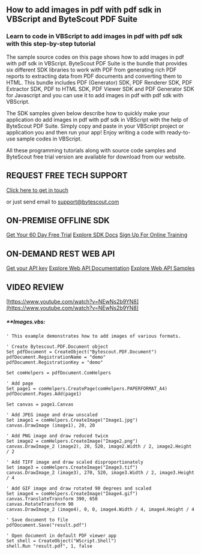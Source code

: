 ## How to add images in pdf with pdf sdk in VBScript and ByteScout PDF Suite

### Learn to code in VBScript to add images in pdf with pdf sdk with this step-by-step tutorial

The sample source codes on this page shows how to add images in pdf with pdf sdk in VBScript. ByteScout PDF Suite is the bundle that provides six different SDK libraries to work with PDF from generating rich PDF reports to extracting data from PDF documents and converting them to HTML. This bundle includes PDF (Generator) SDK, PDF Renderer SDK, PDF Extractor SDK, PDF to HTML SDK, PDF Viewer SDK and PDF Generator SDK for Javascript and you can use it to add images in pdf with pdf sdk with VBScript.

The SDK samples given below describe how to quickly make your application do add images in pdf with pdf sdk in VBScript with the help of ByteScout PDF Suite.  Simply copy and paste in your VBScript project or application you and then run your app! Enjoy writing a code with ready-to-use sample codes in VBScript.

All these programming tutorials along with source code samples and ByteScout free trial version are available for download from our website.

## REQUEST FREE TECH SUPPORT

[Click here to get in touch](https://bytescout.zendesk.com/hc/en-us/requests/new?subject=ByteScout%20PDF%20Suite%20Question)

or just send email to [support@bytescout.com](mailto:support@bytescout.com?subject=ByteScout%20PDF%20Suite%20Question) 

## ON-PREMISE OFFLINE SDK 

[Get Your 60 Day Free Trial](https://bytescout.com/download/web-installer?utm_source=github-readme)
[Explore SDK Docs](https://bytescout.com/documentation/index.html?utm_source=github-readme)
[Sign Up For Online Training](https://academy.bytescout.com/)


## ON-DEMAND REST WEB API

[Get your API key](https://pdf.co/documentation/api?utm_source=github-readme)
[Explore Web API Documentation](https://pdf.co/documentation/api?utm_source=github-readme)
[Explore Web API Samples](https://github.com/bytescout/ByteScout-SDK-SourceCode/tree/master/PDF.co%20Web%20API)

## VIDEO REVIEW

[https://www.youtube.com/watch?v=NEwNs2b9YN8](https://www.youtube.com/watch?v=NEwNs2b9YN8)




<!-- code block begin -->

##### ****Images.vbs:**
    
```
' This example demonstrates how to add images of various formats. 

' Create Bytescout.PDF.Document object
Set pdfDocument = CreateObject("Bytescout.PDF.Document")
pdfDocument.RegistrationName = "demo"
pdfDocument.RegistrationKey = "demo"

Set comHelpers = pdfDocument.ComHelpers

' Add page
Set page1 = comHelpers.CreatePage(comHelpers.PAPERFORMAT_A4)
pdfDocument.Pages.Add(page1)

Set canvas = page1.Canvas

' Add JPEG image and draw unscaled
Set image1 = comHelpers.CreateImage("Image1.jpg")
canvas.DrawImage (image1), 20, 20

' Add PNG image and draw reduced twice
Set image2 = comHelpers.CreateImage("Image2.png")
canvas.DrawImage_2 (image2), 20, 520, image2.Width / 2, image2.Height / 2

' Add TIFF image and draw scaled disproportionately
Set image3 = comHelpers.CreateImage("Image3.tif")
canvas.DrawImage_2 (image3), 270, 520, image3.Width / 2, image3.Height / 4

' Add GIF image and draw rotated 90 degrees and scaled
Set image4 = comHelpers.CreateImage("Image4.gif")
canvas.TranslateTransform 390, 650
canvas.RotateTransform 90
canvas.DrawImage_2 (image4), 0, 0, image4.Width / 4, image4.Height / 4

' Save document to file
pdfDocument.Save("result.pdf")

' Open document in default PDF viewer app
Set shell = CreateObject("WScript.Shell")
shell.Run "result.pdf", 1, false

```

<!-- code block end -->
